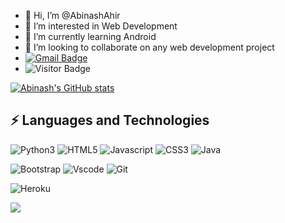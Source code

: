 - 👋 Hi, I’m @AbinashAhir
- 👀 I’m interested in Web Development
- 🌱 I’m currently learning Android
- 💞️ I’m looking to collaborate on any web development project
- [![Gmail Badge](https://img.shields.io/badge/-ahirabinash@gmail.com-c14438?style=flat-square&logo=Gmail&logoColor=white&link=mailto:ahirabinash@gmail.com)](mailto:ahirabinash@gmail.com)
- ![Visitor Badge](https://visitor-badge.laobi.icu/badge?page_id=AbinashAhir)


[![Abinash's GitHub stats](https://github-readme-stats.vercel.app/api?username=AbinashAhir&count_private=true&show_icons=true&theme=radical)](https://github.com/anuraghazra/github-readme-stats)


## ⚡ Languages and Technologies

![Python3](https://img.shields.io/badge/Python-FFD43B?style=for-the-badge&logo=python&logoColor=darkgreen)
![HTML5](	https://img.shields.io/badge/HTML5-E34F26?style=for-the-badge&logo=html5&logoColor=white)
![Javascript](https://img.shields.io/badge/JavaScript-323330?style=for-the-badge&logo=javascript&logoColor=F7DF1E)
![CSS3](https://img.shields.io/badge/CSS3-1572B6?style=for-the-badge&logo=css3&logoColor=white)
![Java](https://img.shields.io/badge/Java-ED8B00?style=for-the-badge&logo=java&logoColor=white)

![Bootstrap](https://img.shields.io/badge/Bootstrap-563D7C?style=for-the-badge&logo=bootstrap&logoColor=white)
![Vscode](	https://img.shields.io/badge/Visual_Studio_Code-0078D4?style=for-the-badge&logo=visual%20studio%20code&logoColor=white)
![Git](https://img.shields.io/badge/Git-F05032?style=for-the-badge&logo=git&logoColor=white)

![Heroku](https://img.shields.io/badge/Heroku-430098?style=for-the-badge&logo=heroku&logoColor=white)

![](https://raw.githubusercontent.com/AbinashAhir/github-stats-transparent/output/generated/languages.svg)

<!---
AbinashAhir/AbinashAhir is a ✨ special ✨ repository because its `README.md` (this file) appears on your GitHub profile.
You can click the Preview link to take a look at your changes.
--->
